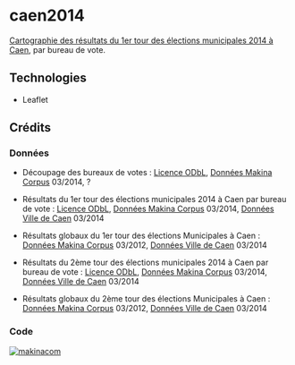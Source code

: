 caen2014
========


[Cartographie des résultats du 1er tour des élections municipales 2014 à Caen](http://municipalescaen2014.makina-corpus.com/), par bureau de vote.

## Technologies

* Leaflet

## Crédits

### Données

* Découpage des bureaux de votes : [Licence ODbL](http://www.ideeslibres.org/licence-odbl-1-0-fr/), [Données Makina Corpus](https://raw.githubusercontent.com/makinacorpus/caen2014/gh-pages/bureaux.geojson) 03/2014, ?
* Résultats du 1er tour des élections municipales 2014 à Caen par bureau de vote : [Licence ODbL](http://www.ideeslibres.org/licence-odbl-1-0-fr/), [Données Makina Corpus](https://github.com/makinacorpus/caen2014/blob/gh-pages/bureaux_vote_decoupage2014.json) 03/2014, [Données Ville de Caen](http://caen.fr/ResultatsAffichage/MenuScrutin.aspx?CodScrutin=80&TypDem=R&Annee=2014) 03/2014
* Résultats globaux du 1er tour des élections Municipales à Caen : [Données Makina Corpus](https://github.com/makinacorpus/caen2014/blob/gh-pages/resultatsG1.json) 03/2012, [Données Ville de Caen](http://caen.fr/ResultatsAffichage/MenuScrutin.aspx?CodScrutin=80&TypDem=R&Annee=2014) 03/2014

* Résultats du 2ème tour des élections municipales 2014 à Caen par bureau de vote : [Licence ODbL](http://www.ideeslibres.org/licence-odbl-1-0-fr/), [Données Makina Corpus](https://github.com/makinacorpus/caen2014/blob/gh-pages/bureaux_vote_decoupage2014_tour_2.json) 03/2014, [Données Ville de Caen](hhttp://caen.fr/ResultatsAffichage/MenuScrutin.aspx?CodScrutin=81&TypDem=R&Annee=2014) 03/2014
* Résultats globaux du 2ème tour des élections Municipales à Caen : [Données Makina Corpus](https://github.com/makinacorpus/caen2014/blob/gh-pages/resultatsG1_tour_2.json) 03/2012, [Données Ville de Caen](http://caen.fr/ResultatsAffichage/MenuScrutin.aspx?CodScrutin=81&TypDem=R&Annee=2014) 03/2014


### Code

[![makinacom](http://depot.makina-corpus.org/public/logo.gif)](http://makina-corpus.com)
